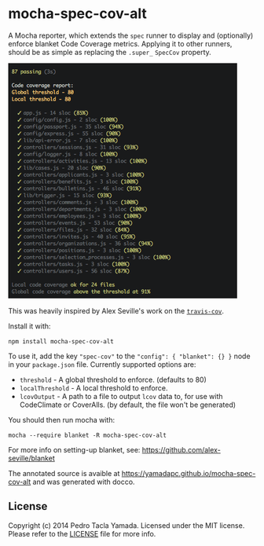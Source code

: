 mocha-spec-cov-alt
==================
A Mocha reporter, which extends the `spec` runner to display and (optionally)
enforce blanket Code Coverage metrics. Applying it to other runners, should
be as simple as replacing the `.super_` `SpecCov` property.

![screenshot](screenshot.png)

This was heavily inspired by Alex Seville's work on the
[`travis-cov`](https://github.com/alex-seville/travis-cov).

Install it with:
```
npm install mocha-spec-cov-alt
```

To use it, add the key `"spec-cov"` to the `"config": { "blanket": {} }` node
in your `package.json` file. Currently supported options are:

- `threshold` - A global threshold to enforce. (defaults to 80)
- `localThreshold` - A local threshold to enforce.
- `lcovOutput` - A path to a file to output `lcov` data to, for use with
  CodeClimate or CoverAlls. (by default, the file won't be generated)

You should then run mocha with:
```
mocha --require blanket -R mocha-spec-cov-alt
```

For more info on setting-up blanket, see: https://github.com/alex-seville/blanket

The annotated source is avaible at https://yamadapc.github.io/mocha-spec-cov-alt
and was generated with docco.

## License
Copyright (c) 2014 Pedro Tacla Yamada. Licensed under the MIT license.
Please refer to the [LICENSE](LICENSE) file for more info.
